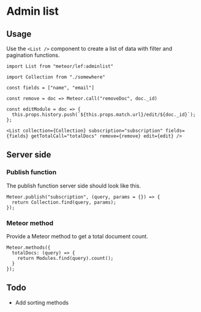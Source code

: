# Admin list

## Usage

Use the `<List />` component to create a list of data with filter and pagination functions.

```JSX
import List from "meteor/lef:adminlist"

import Collection from "./somewhere"

const fields = ["name", "email"]

const remove = doc => Meteor.call("removeDoc", doc._id)

const editModule = doc => {
  this.props.history.push(`${this.props.match.url}/edit/${doc._id}`);
};

<List collection={Collection} subscription="subscription" fields={fields} getTotalCall="totalDocs" remove={remove} edit={edit} />
```

## Server side

### Publish function

The publish function server side should look like this.

```JSX
Meteor.publish("subscription", (query, params = {}) => {
  return Collection.find(query, params);
});
```

### Meteor method

Provide a Meteor method to get a total document count.

```JS
Meteor.methods({
  totalDocs: (query) => {
    return Modules.find(query).count();
  }
});
```

## Todo

- Add sorting methods
